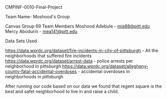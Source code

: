 CMPINF-0010-Final-Project

Team Name- Moshood's Group
 
Canvas Group 69
Team Members 
Moshood Adebule - mia88@pitt.edu
Mercy Abodurin - mea141@pitt.edu

Data Sets Used

https://data.wprdc.org/dataset/fire-incidents-in-city-of-pittsburgh - All the neighborhoods that suffered fire incidents
https://data.wprdc.org/dataset/arrest-data - police arrests per neighborhood in pittsburgh
https://data.wprdc.org/dataset/allegheny-county-fatal-accidental-overdoses - accidental overdoses in neighborhoods in pittsburgh

After running our code based on our data we found that regent square is the best and safet neighborhood to live in and raise a child.
